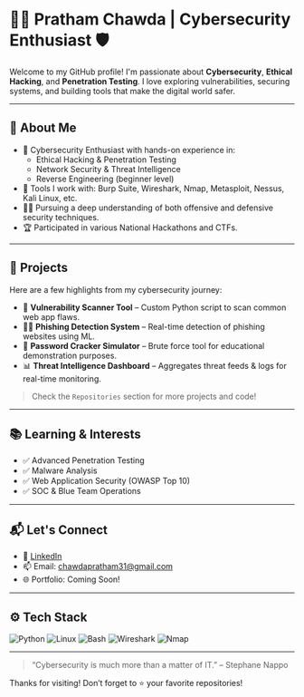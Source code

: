 # 👨‍💻 Pratham Chawda | Cybersecurity Enthusiast 🛡️

Welcome to my GitHub profile! I'm passionate about **Cybersecurity**, **Ethical Hacking**, and **Penetration Testing**. I love exploring vulnerabilities, securing systems, and building tools that make the digital world safer.

---

## 🧠 About Me

- 🔐 Cybersecurity Enthusiast with hands-on experience in:
  - Ethical Hacking & Penetration Testing
  - Network Security & Threat Intelligence
  - Reverse Engineering (beginner level)
- 🧰 Tools I work with: Burp Suite, Wireshark, Nmap, Metasploit, Nessus, Kali Linux, etc.
- 🧑‍🎓 Pursuing a deep understanding of both offensive and defensive security techniques.
- 🏆 Participated in various National Hackathons and CTFs.

---

## 🚀 Projects

Here are a few highlights from my cybersecurity journey:

- 🔎 **Vulnerability Scanner Tool** – Custom Python script to scan common web app flaws.
- 🕵️‍♂️ **Phishing Detection System** – Real-time detection of phishing websites using ML.
- 🔐 **Password Cracker Simulator** – Brute force tool for educational demonstration purposes.
- 📊 **Threat Intelligence Dashboard** – Aggregates threat feeds & logs for real-time monitoring.

> Check the `Repositories` section for more projects and code!

---

## 📚 Learning & Interests

- ✅ Advanced Penetration Testing
- ✅ Malware Analysis
- ✅ Web Application Security (OWASP Top 10)
- ✅ SOC & Blue Team Operations

---

## 📬 Let's Connect

- 🔗 [LinkedIn](https://www.linkedin.com/in/prathamchawda)
- 📫 Email: chawdapratham31@gmail.com 
- 🌐 Portfolio: Coming Soon!

---

## ⚙️ Tech Stack

![Python](https://img.shields.io/badge/Python-3670A0?style=for-the-badge&logo=python&logoColor=ffdd54)
![Linux](https://img.shields.io/badge/Linux-FCC624?style=for-the-badge&logo=linux&logoColor=black)
![Bash](https://img.shields.io/badge/Bash-121011?style=for-the-badge&logo=gnu-bash&logoColor=white)
![Wireshark](https://img.shields.io/badge/Wireshark-1679A7?style=for-the-badge&logo=wireshark&logoColor=white)
![Nmap](https://img.shields.io/badge/Nmap-000000?style=for-the-badge&logo=nmap&logoColor=white)

---

> “Cybersecurity is much more than a matter of IT.” – Stephane Nappo

Thanks for visiting! Don’t forget to ⭐ your favorite repositories!
